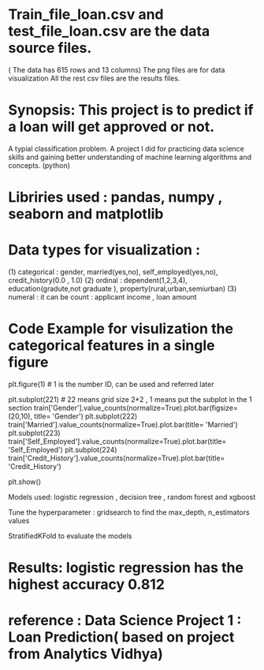 

# Train_file_loan.csv and test_file_loan.csv are the data source files. 
( The data has 615 rows and 13 columns) The png files are for data visualization All the rest csv files are the results files.

# Synopsis: This project is to predict if a loan will get approved or not. 
A typial classification problem. A project I did for practicing data science skills and gaining better understanding of machine learning algorithms and concepts. (python)

# Libriries used : pandas, numpy , seaborn and matplotlib

# Data types for visualization : 
(1) categorical : gender, married(yes,no), self_employed(yes,no), credit_history(0.0 , 1.0) 
(2) ordinal : dependent(1,2,3,4), education(gradute,not graduate ), property(rural,urban,semiurban) 
(3) numeral : it can be count : applicant income , loan amount

# Code Example for visulization the categorical features in a single figure

plt.figure(1) # 1 is the number ID, can be used and referred later

plt.subplot(221) # 22 means grid size 2*2 , 1 means put the subplot in the 1 section train['Gender'].value_counts(normalize=True).plot.bar(figsize=(20,10), title= 'Gender') plt.subplot(222) train['Married'].value_counts(normalize=True).plot.bar(title= 'Married') plt.subplot(223) train['Self_Employed'].value_counts(normalize=True).plot.bar(title= 'Self_Employed') plt.subplot(224) train['Credit_History'].value_counts(normalize=True).plot.bar(title= 'Credit_History')

plt.show()

Models used: logistic regression , decision tree , random forest and xgboost

Tune the hyperparameter : gridsearch to find the max_depth, n_estimators values

StratifiedKFold to evaluate the models

# Results: logistic regression has the highest accuracy 0.812

# reference : Data Science Project 1 : Loan Prediction( based on project from Analytics Vidhya)
